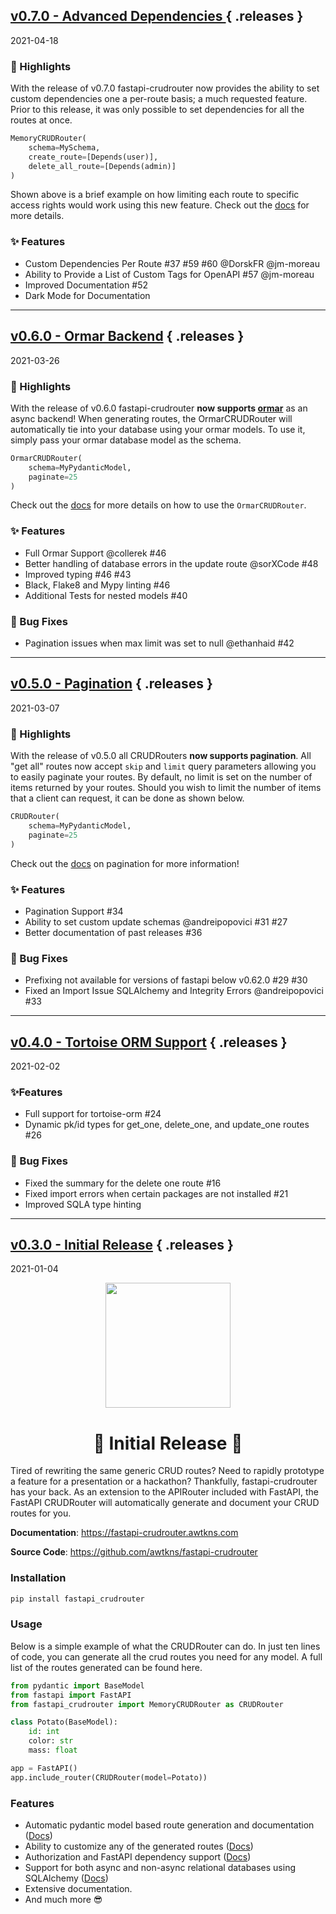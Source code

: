 
## [v0.7.0 - Advanced Dependencies ](https://github.com/awtkns/fastapi-crudrouter/releases/tag/v0.7.0) { .releases } 
2021-04-18
### 🎉 Highlights
With the release of v0.7.0 fastapi-crudrouter now provides the ability to set custom dependencies one a per-route basis; 
a much requested feature. Prior to this release, it was only possible to set dependencies for all the routes at once.

```python
MemoryCRUDRouter(
    schema=MySchema,
    create_route=[Depends(user)],
    delete_all_route=[Depends(admin)]
)
```

Shown above is a brief example on how limiting each route to specific access rights would work using this new feature. 
Check out the [docs](https://fastapi-crudrouter.awtkns.com/dependencies/) for more details.

### ✨ Features
- Custom Dependencies Per Route #37 #59 #60 @DorskFR @jm-moreau 
- Ability to Provide a List of Custom Tags for OpenAPI #57 @jm-moreau 
- Improved Documentation #52 
- Dark Mode for Documentation

---

## [v0.6.0 - Ormar Backend](https://github.com/awtkns/fastapi-crudrouter/releases/tag/v0.6.0) { .releases } 
2021-03-26
### 🎉 Highlights
With the release of v0.6.0  fastapi-crudrouter **now supports [ormar](https://github.com/collerek/ormar)** as an async backend! When generating routes, the OrmarCRUDRouter will automatically tie into your database using your ormar models. To use it, simply pass your ormar database model as the schema.

```python
OrmarCRUDRouter(
    schema=MyPydanticModel, 
    paginate=25
)
```

Check out the [docs](https://fastapi-crudrouter.awtkns.com/backends/ormar/) for more details on how to use the `OrmarCRUDRouter`.

### ✨ Features
- Full Ormar Support @collerek #46
- Better handling of database errors in the update route @sorXCode #48 
- Improved typing #46 #43
- Black, Flake8 and Mypy linting #46 
- Additional Tests for nested models #40 

### 🐛 Bug Fixes
- Pagination issues when max limit was set to null @ethanhaid #42 

---

## [v0.5.0 - Pagination](https://github.com/awtkns/fastapi-crudrouter/releases/tag/v0.5.0) { .releases } 
2021-03-07
### 🎉 Highlights
With the release of v0.5.0 all CRUDRouters  **now supports pagination**. All "get all" routes now accept `skip` and `limit` query parameters allowing you to easily paginate your routes.  By default, no limit is set on the number of items returned by your routes.  Should you wish to limit the number of items that a client can request, it can be done as shown below.

```python
CRUDRouter(
    schema=MyPydanticModel, 
    paginate=25
)
```

Check out the [docs](https://fastapi-crudrouter.awtkns.com/pagination/) on pagination for more information!

### ✨ Features
- Pagination Support #34 
- Ability to set custom update schemas @andreipopovici #31 #27 
- Better documentation of past releases #36

### 🐛 Bug Fixes
- Prefixing not available for versions of fastapi below v0.62.0 #29 #30 
- Fixed an Import Issue SQLAlchemy and Integrity Errors @andreipopovici  #33

---

## [v0.4.0 - Tortoise ORM Support](https://github.com/awtkns/fastapi-crudrouter/releases/tag/v0.4.0) { .releases } 
2021-02-02
### ✨Features
- Full support for tortoise-orm #24
- Dynamic pk/id types for get_one, delete_one, and update_one routes #26

### 🐛 Bug Fixes  
- Fixed the summary  for the delete one route #16 
- Fixed import errors when certain packages are not installed #21 
- Improved SQLA type hinting 

---

## [v0.3.0 - Initial Release](https://github.com/awtkns/fastapi-crudrouter/releases/tag/v0.3.0) { .releases } 
2021-01-04
<p align="center">
  <img src="https://raw.githubusercontent.com/awtkns/fastapi-crudrouter/master/docs/en/docs/assets/logo.png" height="200" />
</p>
<h1 align="center">
🎉 Initial Release 🎉
</h1>

Tired of rewriting the same generic CRUD routes? Need to rapidly prototype a feature for a presentation or a hackathon? Thankfully, fastapi-crudrouter has your back. As an extension to the APIRouter included with FastAPI, the FastAPI CRUDRouter will automatically generate and document your CRUD routes for you.

**Documentation**: <a href="https://fastapi-crudrouter.awtkns.com" target="_blank">https://fastapi-crudrouter.awtkns.com</a>

**Source Code**: <a href="https://github.com/awtkns/fastapi-crudrouter" target="_blank">https://github.com/awtkns/fastapi-crudrouter</a>


### Installation
```python
pip install fastapi_crudrouter
``` 

### Usage
Below is a simple example of what the CRUDRouter can do. In just ten lines of code, you can generate all the crud routes you need for any model. A full list of the routes generated can be found here.
```python
from pydantic import BaseModel
from fastapi import FastAPI
from fastapi_crudrouter import MemoryCRUDRouter as CRUDRouter

class Potato(BaseModel):
    id: int
    color: str
    mass: float

app = FastAPI()
app.include_router(CRUDRouter(model=Potato))
```

### Features
- Automatic pydantic model based route generation and documentation ([Docs](https://fastapi-crudrouter.awtkns.com/routing/))
- Ability to customize any of the generated routes ([Docs](https://fastapi-crudrouter.awtkns.com/routing/#overriding-routes))
- Authorization and FastAPI dependency support ([Docs](https://fastapi-crudrouter.awtkns.com/dependencies/))
- Support for both async and non-async relational databases using SQLAlchemy ([Docs](https://fastapi-crudrouter.awtkns.com/backends/sqlalchemy/)) 
- Extensive documentation.
- And much more 😎